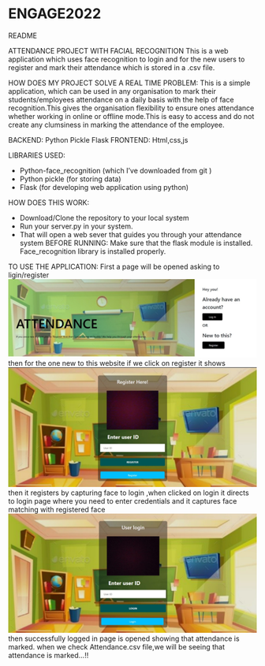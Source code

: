 # ENGAGE2022
README

ATTENDANCE PROJECT WITH FACIAL RECOGNITION
This is a web application which uses face recognition to login and for the new users to register and mark their attendance which is stored in a .csv file.

HOW DOES MY PROJECT SOLVE A REAL TIME PROBLEM:
This is a simple application, which can be used in any organisation to mark their students/employees attendance on a daily basis with the help of face recognition.This gives the organisation flexibility to ensure ones attendance whether working in online or offline mode.This is easy to access and do not create any clumsiness in marking the attendance of the employee.

BACKEND:
Python
Pickle
Flask
FRONTEND:
Html,css,js

LIBRARIES USED:
- Python-face_recognition (which I’ve downloaded from git )
- Python pickle (for storing data)
- Flask (for developing web application using python)

HOW DOES THIS WORK:
- Download/Clone the repository to your local system
- Run your server.py in your system.
- That will open a web sever that guides you through your attendance system
BEFORE RUNNING:
Make sure that the flask module is installed.
Face_recognition library is installed properly.

TO USE THE APPLICATION:
First a page will be opened asking to ligin/register
<img src="/readme_imgs/first_page.jpeg" />
then for the one new to this website if we click on register it shows
<img src="/readme_imgs/registration_page.jpeg" />
then it registers by capturing face
to login ,when clicked on login it directs to login page where you need to enter credentials and it captures face matching with registered face
<img src="/readme_imgs/login_page.jpeg" />
then successfully logged in page is opened showing that attendance is marked.
when we check Attendance.csv file,we will be seeing that attendance is marked...!!








